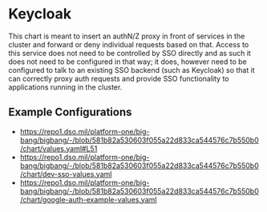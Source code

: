 # Keycloak

This chart is meant to insert an authN/Z proxy in front of services in the cluster and forward or deny individual requests based on that. Access to this service does not need to be controlled by SSO directly and as such it does not need to be configured in that way; it does, however need to be configured to talk to an existing SSO backend (such as Keycloak) so that it can correctly proxy auth requests and provide SSO functionality to applications running in the cluster.

## Example Configurations

- https://repo1.dso.mil/platform-one/big-bang/bigbang/-/blob/581b82a530603f055a22d833ca544576c7b550b0/chart/values.yaml#L51
- https://repo1.dso.mil/platform-one/big-bang/bigbang/-/blob/581b82a530603f055a22d833ca544576c7b550b0/chart/dev-sso-values.yaml
- https://repo1.dso.mil/platform-one/big-bang/bigbang/-/blob/581b82a530603f055a22d833ca544576c7b550b0/chart/google-auth-example-values.yaml

